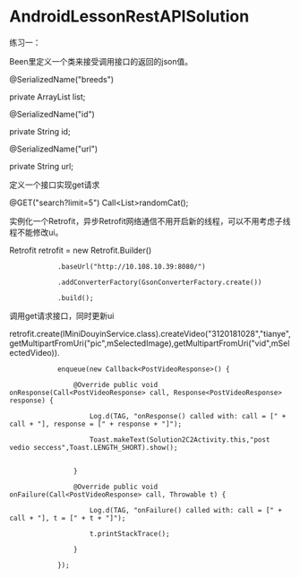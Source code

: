 # AndroidLessonRestAPISolution

练习一：

Been里定义一个类来接受调用接口的返回的json值。  

@SerializedName("breeds")  

private ArrayList<String> list;   
  
@SerializedName("id")  

private String id;  

@SerializedName("url")  

private  String url;  

定义一个接口实现get请求  

@GET("search?limit=5") Call<List<Cat>>randomCat();  
  
实例化一个Retrofit，异步Retrofit网络通信不用开启新的线程，可以不用考虑子线程不能修改ui。  

Retrofit retrofit = new Retrofit.Builder()  

                .baseUrl("http://10.108.10.39:8080/")  
                
                .addConverterFactory(GsonConverterFactory.create())  
                
                .build();  
                
调用get请求接口，同时更新ui  

retrofit.create(IMiniDouyinService.class).createVideo("3120181028","tianye",getMultipartFromUri("pic",mSelectedImage),getMultipartFromUri("vid",mSelectedVideo)).  

                enqueue(new Callback<PostVideoResponse>() {  
                
                    @Override public void onResponse(Call<PostVideoResponse> call, Response<PostVideoResponse> response) {  
                    
                        Log.d(TAG, "onResponse() called with: call = [" + call + "], response = [" + response + "]");  
                        
                        Toast.makeText(Solution2C2Activity.this,"post vedio seccess",Toast.LENGTH_SHORT).show();  
                        

                    }  
                    
                    @Override public void onFailure(Call<PostVideoResponse> call, Throwable t) {  
                    
                        Log.d(TAG, "onFailure() called with: call = [" + call + "], t = [" + t + "]");  
                        
                        t.printStackTrace();  
                        
                    }  
                    
                });  
                


